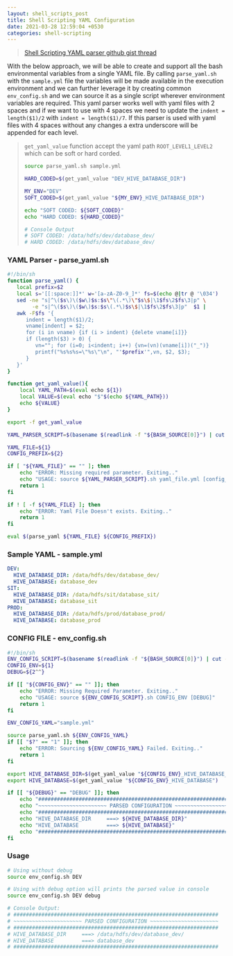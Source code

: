 ```yaml
---
layout: shell_scripts_post
title: Shell Scripting YAML Configuration
date: 2021-03-28 12:59:04 +0530
categories: shell-scripting
---
```


> [Shell Scripting YAML parser github gist thread](https://gist.github.com/pkuczynski/8665367)

With the below approach, we will be able to create and support all the bash environmental variables from a single YAML file. By calling `parse_yaml.sh` with the `sample.yml` file the variables will be made available in the execution environment and we can further leverage it by creating common `env_config.sh` and we can source it as a single script wherever environment variables are required. This yaml parser works well with yaml files with 2 spaces and if we want to use with 4 spaces we need to update the `indent = length($1)/2` with `indent = length($1)/7`. If this parser is used with yaml files with 4 spaces without any changes a extra underscore will be appended for each level.

> `get_yaml_value` function accept the yaml path `ROOT_LEVEL1_LEVEL2` which can be soft or hard corded.
> 
> ```bash
> source parse_yaml.sh sample.yml
> 
> HARD_CODED=$(get_yaml_value "DEV_HIVE_DATABASE_DIR")
> 
> MY_ENV="DEV"
> SOFT_CODED=$(get_yaml_value "${MY_ENV}_HIVE_DATABASE_DIR")
> 
> echo "SOFT CODED: ${SOFT_CODED}"
> echo "HARD CODED: ${HARD_CODED}"
>
> # Console Output
> # SOFT CODED: /data/hdfs/dev/database_dev/
> # HARD CODED: /data/hdfs/dev/database_dev/
> ```

### YAML Parser - parse_yaml.sh
```bash
#!/bin/sh
function parse_yaml() {
   local prefix=$2
   local s='[[:space:]]*' w='[a-zA-Z0-9_]*' fs=$(echo @|tr @ '\034')
   sed -ne "s|^\($s\)\($w\)$s:$s\"\(.*\)\"$s\$|\1$fs\2$fs\3|p" \
        -e "s|^\($s\)\($w\)$s:$s\(.*\)$s\$|\1$fs\2$fs\3|p"  $1 |
   awk -F$fs '{
      indent = length($1)/2; 
      vname[indent] = $2;
      for (i in vname) {if (i > indent) {delete vname[i]}}
      if (length($3) > 0) {
         vn=""; for (i=0; i<indent; i++) {vn=(vn)(vname[i])("_")}
         printf("%s%s%s=\"%s\"\n", "'$prefix'",vn, $2, $3);
      }
   }'
}

function get_yaml_value(){
    local YAML_PATH=$(eval echo ${1})
    local VALUE=$(eval echo "$"$(echo ${YAML_PATH}))
    echo ${VALUE}
}

export -f get_yaml_value

YAML_PARSER_SCRIPT=$(basename $(readlink -f "${BASH_SOURCE[0]}") | cut -d"." -f1)

YAML_FILE=${1}
CONFIG_PREFIX=${2}

if [ "${YAML_FILE}" == "" ]; then
    echo "ERROR: Missing required parameter. Exiting.."
    echo "USAGE: source ${YAML_PARSER_SCRIPT}.sh yaml_file.yml [config_prefix]"
    return 1
fi

if ! [ -f ${YAML_FILE} ]; then
    echo "ERROR: Yaml File Doesn't exists. Exiting.."
    return 1
fi

eval $(parse_yaml ${YAML_FILE} ${CONFIG_PREFIX})
```

### Sample YAML - sample.yml
```yml
DEV:
  HIVE_DATABASE_DIR: /data/hdfs/dev/database_dev/
  HIVE_DATABASE: database_dev
SIT:
  HIVE_DATABASE_DIR: /data/hdfs/sit/database_sit/
  HIVE_DATABASE: database_sit
PROD:
  HIVE_DATABASE_DIR: /data/hdfs/prod/database_prod/
  HIVE_DATABASE: database_prod
```

### CONFIG FILE - env_config.sh
```bash
#!/bin/sh
ENV_CONFIG_SCRIPT=$(basename $(readlink -f "${BASH_SOURCE[0]}") | cut -d"." -f1)
CONFIG_ENV=${1}
DEBUG=${2^^}

if [[ "${CONFIG_ENV}" == "" ]]; then
    echo "ERROR: Missing Required Parameter. Exiting.."
    echo "USAGE: source ${ENV_CONFIG_SCRIPT}.sh CONFIG_ENV [DEBUG]"
    return 1
fi

ENV_CONFIG_YAML="sample.yml"

source parse_yaml.sh ${ENV_CONFIG_YAML}
if [[ "$?" == "1" ]]; then
    echo "ERROR: Sourcing ${ENV_CONFIG_YAML} Failed. Exiting.."
    return 1
fi

export HIVE_DATABASE_DIR=$(get_yaml_value "${CONFIG_ENV}_HIVE_DATABASE_DIR")
export HIVE_DATABASE=$(get_yaml_value "${CONFIG_ENV}_HIVE_DATABASE")

if [[ "${DEBUG}" == "DEBUG" ]]; then
    echo "##################################################################"
    echo "~~~~~~~~~~~~~~~~~~~~~~ PARSED CONFIGURATION ~~~~~~~~~~~~~~~~~~~~~~"
    echo "##################################################################"
    echo "HIVE_DATABASE_DIR     ===> ${HIVE_DATABASE_DIR}"
    echo "HIVE_DATABASE         ===> ${HIVE_DATABASE}"
    echo "##################################################################"
fi
```

### Usage
```bash
# Using without debug
source env_config.sh DEV

# Using with debug option will prints the parsed value in console
source env_config.sh DEV debug

# Console Output:
# ##################################################################
# ~~~~~~~~~~~~~~~~~~~~~~ PARSED CONFIGURATION ~~~~~~~~~~~~~~~~~~~~~~
# ##################################################################
# HIVE_DATABASE_DIR     ===> /data/hdfs/dev/database_dev/
# HIVE_DATABASE         ===> database_dev
# ##################################################################
```

